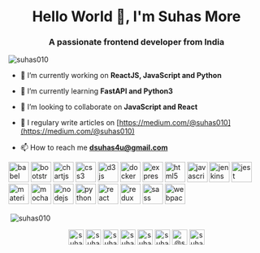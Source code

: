 <h1 align="center">Hello World 👋, I'm Suhas More</h1>
<h3 align="center">A passionate frontend developer from India</h3>

<p align="left"> <img src="https://komarev.com/ghpvc/?username=suhas010" alt="suhas010" /> </p>

- 🔭 I’m currently working on **ReactJS, JavaScript and Python**

- 🌱 I’m currently learning **FastAPI and Python3**

- 👯 I’m looking to collaborate on **JavaScript and React**

- 📝 I regulary write articles on [https://medium.com/@suhas010](https://medium.com/@suhas010)

- 📫 How to reach me **dsuhas4u@gmail.com**

<p align="left"><img src="https://www.vectorlogo.zone/logos/babeljs/babeljs-icon.svg" alt="babel" width="40" height="40"/> <img src="https://devicons.github.io/devicon/devicon.git/icons/bootstrap/bootstrap-plain.svg" alt="bootstrap" width="40" height="40"/> <img src="https://www.chartjs.org/media/logo-title.svg" alt="chartjs" width="40" height="40"/> <img src="https://devicons.github.io/devicon/devicon.git/icons/css3/css3-original-wordmark.svg" alt="css3" width="40" height="40"/> <img src="https://devicons.github.io/devicon/devicon.git/icons/d3js/d3js-original.svg" alt="d3js" width="40" height="40"/> <img src="https://devicons.github.io/devicon/devicon.git/icons/docker/docker-original-wordmark.svg" alt="docker" width="40" height="40"/> <img src="https://devicons.github.io/devicon/devicon.git/icons/express/express-original-wordmark.svg" alt="express" width="40" height="40"/> <img src="https://devicons.github.io/devicon/devicon.git/icons/html5/html5-original-wordmark.svg" alt="html5" width="40" height="40"/> <img src="https://devicons.github.io/devicon/devicon.git/icons/javascript/javascript-original.svg" alt="javascript" width="40" height="40"/> <img src="https://www.vectorlogo.zone/logos/jenkins/jenkins-icon.svg" alt="jenkins" width="40" height="40"/> <img src="https://i.ibb.co/Yj6p14L/jest.png" alt="jest" width="40" height="40"/> <img src="https://raw.githubusercontent.com/prplx/svg-logos/5585531d45d294869c4eaab4d7cf2e9c167710a9/svg/materialize.svg" alt="materialize" width="40" height="40"/> <img src="https://i.ibb.co/0MCw42Q/mocha.png" alt="mocha" width="40" height="40"/> <img src="https://devicons.github.io/devicon/devicon.git/icons/nodejs/nodejs-original-wordmark.svg" alt="nodejs" width="40" height="40"/> <img src="https://devicons.github.io/devicon/devicon.git/icons/python/python-original.svg" alt="python" width="40" height="40"/> <img src="https://devicons.github.io/devicon/devicon.git/icons/react/react-original-wordmark.svg" alt="react" width="40" height="40"/> <img src="https://devicons.github.io/devicon/devicon.git/icons/redux/redux-original.svg" alt="redux" width="40" height="40"/> <img src="https://devicons.github.io/devicon/devicon.git/icons/sass/sass-original.svg" alt="sass" width="40" height="40"/> <img src="https://devicons.github.io/devicon/devicon.git/icons/webpack/webpack-original.svg" alt="webpack" width="40" height="40"/></p>

<p>&nbsp;<img align="center" src="https://github-readme-stats.vercel.app/api?username=suhas010&show_icons=true" alt="suhas010" /></p>

<p align="center">
<a href="https://codepen.io/suhas010" target="blank"><img align="center" src="https://cdn.jsdelivr.net/npm/simple-icons@3.0.1/icons/codepen.svg" alt="suhas010" height="30" width="30" /></a>
<a href="https://dev.to/suhas010" target="blank"><img align="center" src="https://cdn.jsdelivr.net/npm/simple-icons@3.0.1/icons/dev-dot-to.svg" alt="suhas010" height="30" width="30" /></a>
<a href="https://twitter.com/suhas0101" target="blank"><img align="center" src="https://cdn.jsdelivr.net/npm/simple-icons@3.0.1/icons/twitter.svg" alt="suhas0101" height="30" width="30" /></a>
<a href="https://linkedin.com/in/suhas-more" target="blank"><img align="center" src="https://cdn.jsdelivr.net/npm/simple-icons@3.0.1/icons/linkedin.svg" alt="suhas-more" height="30" width="30" /></a>
<a href="https://stackoverflow.com/users/suhas010" target="blank"><img align="center" src="https://cdn.jsdelivr.net/npm/simple-icons@3.0.1/icons/stackoverflow.svg" alt="suhas010" height="30" width="30" /></a>
<a href="https://codesandbox.com/suhas010" target="blank"><img align="center" src="https://cdn.jsdelivr.net/npm/simple-icons@3.0.1/icons/codesandbox.svg" alt="suhas010" height="30" width="30" /></a>
<a href="https://medium.com/@suhas010" target="blank"><img align="center" src="https://cdn.jsdelivr.net/npm/simple-icons@3.0.1/icons/medium.svg" alt="@suhas010" height="30" width="30" /></a>
<a href="https://www.hackerrank.com/suhas010" target="blank"><img align="center" src="https://cdn.jsdelivr.net/npm/simple-icons@3.0.1/icons/hackerrank.svg" alt="suhas010" height="30" width="30" /></a>
</p>
